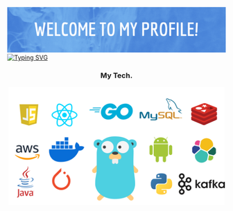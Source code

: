 <div align=center>
	<img src="./banner.png" width="2000px"/>
</div>
<a href="https://git.io/typing-svg"><img src="https://readme-typing-svg.demolab.com?font=Fira+Code&pause=1000&width=435&lines=Thank+you+for+you+visiting!;I'm+Gangkai+Li,an+web+developer.;Work+full-stack.+Keep+studying.;" alt="Typing SVG" /></a>
<h3 align=center>My Tech.</h3>
<div align=center>
	<img src="./teck.png" width="500px"/>
</div>
<!--
**lgangkai/lgangkai** is a ✨ _special_ ✨ repository because its `README.md` (this file) appears on your GitHub profile.

Here are some ideas to get you started:

- 🔭 I’m currently working on ...
- 🌱 I’m currently learning ...
- 👯 I’m looking to collaborate on ...
- 🤔 I’m looking for help with ...
- 💬 Ask me about ...
- 📫 How to reach me: ...
- 😄 Pronouns: ...
- ⚡ Fun fact: ...
-->
